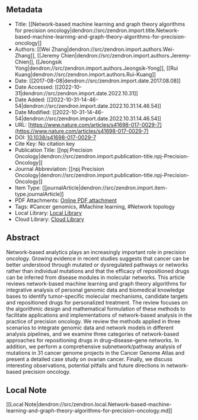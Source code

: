## Metadata

- Title: [[Network-based machine learning and graph theory algorithms for precision oncology|dendron://src/zendron.import.title.Network-based-machine-learning-and-graph-theory-algorithms-for-precision-oncology]]
- Authors: [[Wei Zhang|dendron://src/zendron.import.authors.Wei-Zhang]], [[Jeremy Chien|dendron://src/zendron.import.authors.Jeremy-Chien]], [[Jeongsik Yong|dendron://src/zendron.import.authors.Jeongsik-Yong]], [[Rui Kuang|dendron://src/zendron.import.authors.Rui-Kuang]]
- Date: [[2017-08-08|dendron://src/zendron.import.date.2017.08.08]]
- Date Accessed: [[2022-10-31|dendron://src/zendron.import.date.2022.10.31]]
- Date Added: [[2022-10-31-14-46-54|dendron://src/zendron.import.date.2022.10.31.14.46.54]]
- Date Modified: [[2022-10-31-14-46-54|dendron://src/zendron.import.date.2022.10.31.14.46.54]]
- URL: [https://www.nature.com/articles/s41698-017-0029-7](https://www.nature.com/articles/s41698-017-0029-7)
- DOI: [10.1038/s41698-017-0029-7](http://doi.org/10.1038/s41698-017-0029-7)
- Cite Key: No citation key
- Publication Title: [[npj Precision Oncology|dendron://src/zendron.import.publication-title.npj-Precision-Oncology]]
- Journal Abbreviation: [[npj Precision Oncology|dendron://src/zendron.import.publication-title.npj-Precision-Oncology]]
- Item Type: [[journalArticle|dendron://src/zendron.import.item-type.journalArticle]]
- PDF Attachments: [Online PDF attachment](https://www.zotero.org/groups/9025336/mjvolk3/items/9025336/attachment/NBU2Q4TZ/reader)
- Tags: #Cancer genomics, #Machine learning, #Network topology
- Local Library: [Local Library](zotero://select/items/9025336)
- Cloud Library: [Cloud Library](https://www.zotero.org/groups/9025336/mjvolk3/library)

## Abstract
Network-based analytics plays an increasingly important role in precision oncology. Growing evidence in recent studies suggests that cancer can be better understood through mutated or dysregulated pathways or networks rather than individual mutations and that the efficacy of repositioned drugs can be inferred from disease modules in molecular networks. This article reviews network-based machine learning and graph theory algorithms for integrative analysis of personal genomic data and biomedical knowledge bases to identify tumor-specific molecular mechanisms, candidate targets and repositioned drugs for personalized treatment. The review focuses on the algorithmic design and mathematical formulation of these methods to facilitate applications and implementations of network-based analysis in the practice of precision oncology. We review the methods applied in three scenarios to integrate genomic data and network models in different analysis pipelines, and we examine three categories of network-based approaches for repositioning drugs in drug–disease–gene networks. In addition, we perform a comprehensive subnetwork/pathway analysis of mutations in 31 cancer genome projects in the Cancer Genome Atlas and present a detailed case study on ovarian cancer. Finally, we discuss interesting observations, potential pitfalls and future directions in network-based precision oncology.

## Local Note
[[Local Note|dendron://src/zendron.local.Network-based-machine-learning-and-graph-theory-algorithms-for-precision-oncology.md]]

